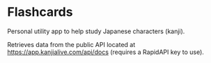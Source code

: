 # Flashcards
Personal utility app to help study Japanese characters (kanji).

Retrieves data from the public API located at https://app.kanjialive.com/api/docs (requires a RapidAPI key to use).